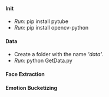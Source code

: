 #### Init

- _Run:_ pip install pytube
- _Run:_ pip install opencv-python

#### Data

- Create a folder with the name _'data'_. 
- _Run:_ python GetData.py

#### Face Extraction


#### Emotion Bucketizing
